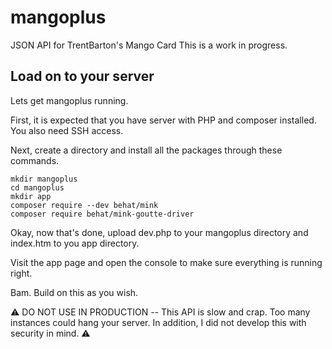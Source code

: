 # mangoplus
JSON API for TrentBarton's Mango Card
This is a work in progress.

## Load on to your server
Lets get mangoplus running.

First, it is expected that you have server with PHP and composer installed. You also need SSH access.

Next, create a directory and install all the packages through these commands.

```
mkdir mangoplus
cd mangoplus
mkdir app
composer require --dev behat/mink
composer require behat/mink-goutte-driver

```

Okay, now that's done, upload dev.php to your mangoplus directory and index.htm to you app directory.

Visit the app page and open the console to make sure everything is running right.

Bam. Build on this as you wish.


⚠️ DO NOT USE IN PRODUCTION -- This API is slow and crap. Too many instances could hang your server. In addition, I did not develop this with security in mind. ⚠️

